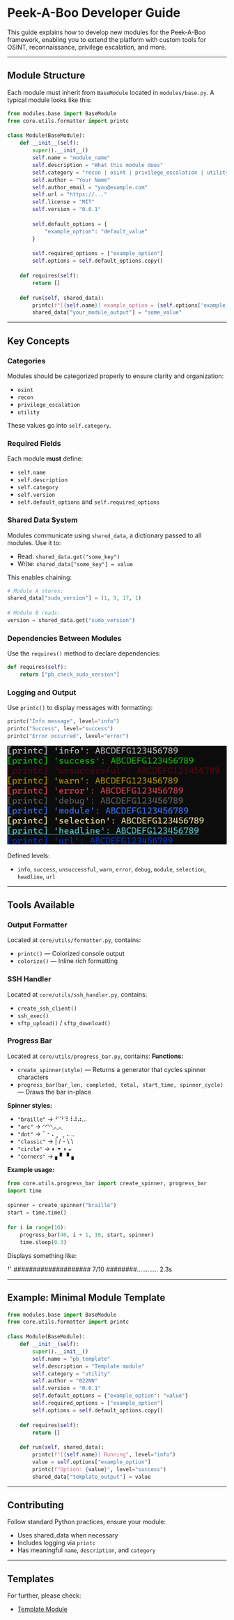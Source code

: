 
# Peek-A-Boo Developer Guide

This guide explains how to develop new modules for the Peek-A-Boo framework, enabling you to extend the platform with custom tools for OSINT, reconnaissance, privilege escalation, and more.
___
## Module Structure

Each module must inherit from `BaseModule` located in `modules/base.py`. A typical module looks like this:

```python
from modules.base import BaseModule
from core.utils.formatter import printc

class Module(BaseModule):
    def __init__(self):
        super().__init__()
        self.name = "module_name"
        self.description = "What this module does"
        self.category = "recon | osint | privilege_escalation | utility"
        self.author = "Your Name"
        self.author_email = "you@example.com"
        self.url = "https://..."
        self.license = "MIT"
        self.version = "0.0.1"

        self.default_options = {
            "example_option": "default_value"
        }

        self.required_options = ["example_option"]
        self.options = self.default_options.copy()

    def requires(self):
        return []

    def run(self, shared_data):
        printc(f"[{self.name}] example_option = {self.options['example_option']}", level="module")
        shared_data["your_module_output"] = "some_value"
```
___
## Key Concepts

### Categories

Modules should be categorized properly to ensure clarity and organization:
- `osint`
- `recon`
- `privilege_escalation`
- `utility`

These values go into `self.category`.

### Required Fields

Each module **must** define:
- `self.name`
- `self.description`
- `self.category`
- `self.version`
- `self.default_options` and `self.required_options`

### Shared Data System

Modules communicate using `shared_data`, a dictionary passed to all modules. Use it to:
- Read: `shared_data.get("some_key")`
- Write: `shared_data["some_key"] = value`

This enables chaining:
```python
# Module A stores:
shared_data["sudo_version"] = (1, 9, 17, 1)

# Module B reads:
version = shared_data.get("sudo_version")
```

### Dependencies Between Modules

Use the `requires()` method to declare dependencies:
```python
def requires(self):
    return ["pb_check_sudo_version"]
```

### Logging and Output

Use `printc()` to display messages with formatting:
```python
printc("Info message", level="info")
printc("Success", level="success")
printc("Error occurred", level="error")
```

![printc-display](img/printc_display.png)


Defined levels:
- `info`, `success`, `unsuccessful`, `warn`, `error`, `debug`, `module`, `selection`, `headline`, `url`

___
## Tools Available

### Output Formatter

Located at `core/utils/formatter.py`, contains:
- `printc()` — Colorized console output
- `colorize()` — Inline rich formatting

### SSH Handler

Located at `core/utils/ssh_handler.py`, contains:
- `create_ssh_client()`
- `ssh_exec()`
- `sftp_upload()` / `sftp_download()`

### Progress Bar

Located at `core/utils/progress_bar.py`, contains:
**Functions:**
- `create_spinner(style)` — Returns a generator that cycles spinner characters
- `progress_bar(bar_len, completed, total, start_time, spinner_cycle)` — Draws the bar in-place

**Spinner styles:**
- `"braille"` → ⠋⠙⠹⠸⠼⠴...
- `"arc"`     → ◜◠◝◞◡◟
- `"dot"`     → ⠁⠂⠄⡀⢀⠠...
- `"classic"` → | / - \ \
- `"circle"`  → ◐ ◓ ◑ ◒
- `"corners"` → ▖▘▝▗

**Example usage:**

```python
from core.utils.progress_bar import create_spinner, progress_bar
import time

spinner = create_spinner("braille")
start = time.time()

for i in range(10):
    progress_bar(40, i + 1, 10, start, spinner)
    time.sleep(0.3) 
```
Displays something like:

⠋ #################### 7/10 ########............    2.3s

___


## Example: Minimal Module Template

```python
from modules.base import BaseModule
from core.utils.formatter import printc

class Module(BaseModule):
    def __init__(self):
        super().__init__()
        self.name = "pb_template"
        self.description = "Template module"
        self.category = "utility"
        self.author = "022NN"
        self.version = "0.0.1"
        self.default_options = {"example_option": "value"}
        self.required_options = ["example_option"]
        self.options = self.default_options.copy()
        
    def requires(self):
        return []

    def run(self, shared_data):
        printc(f"[{self.name}] Running", level="info")
        value = self.options["example_option"]
        printc(f"Option: {value}", level="success")
        shared_data["template_output"] = value
```
___
## Contributing

Follow standard Python practices, ensure your module:
- Uses shared_data when necessary
- Includes logging via `printc`
- Has meaningful `name`, `description`, and `category`
___
## Templates

For further, please check:

- [Template Module](templates/pb_module_template.py)


